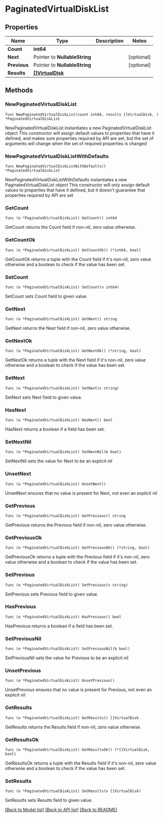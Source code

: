 # PaginatedVirtualDiskList

## Properties

Name | Type | Description | Notes
------------ | ------------- | ------------- | -------------
**Count** | **int64** |  | 
**Next** | Pointer to **NullableString** |  | [optional] 
**Previous** | Pointer to **NullableString** |  | [optional] 
**Results** | [**[]VirtualDisk**](VirtualDisk.md) |  | 

## Methods

### NewPaginatedVirtualDiskList

`func NewPaginatedVirtualDiskList(count int64, results []VirtualDisk, ) *PaginatedVirtualDiskList`

NewPaginatedVirtualDiskList instantiates a new PaginatedVirtualDiskList object
This constructor will assign default values to properties that have it defined,
and makes sure properties required by API are set, but the set of arguments
will change when the set of required properties is changed

### NewPaginatedVirtualDiskListWithDefaults

`func NewPaginatedVirtualDiskListWithDefaults() *PaginatedVirtualDiskList`

NewPaginatedVirtualDiskListWithDefaults instantiates a new PaginatedVirtualDiskList object
This constructor will only assign default values to properties that have it defined,
but it doesn't guarantee that properties required by API are set

### GetCount

`func (o *PaginatedVirtualDiskList) GetCount() int64`

GetCount returns the Count field if non-nil, zero value otherwise.

### GetCountOk

`func (o *PaginatedVirtualDiskList) GetCountOk() (*int64, bool)`

GetCountOk returns a tuple with the Count field if it's non-nil, zero value otherwise
and a boolean to check if the value has been set.

### SetCount

`func (o *PaginatedVirtualDiskList) SetCount(v int64)`

SetCount sets Count field to given value.


### GetNext

`func (o *PaginatedVirtualDiskList) GetNext() string`

GetNext returns the Next field if non-nil, zero value otherwise.

### GetNextOk

`func (o *PaginatedVirtualDiskList) GetNextOk() (*string, bool)`

GetNextOk returns a tuple with the Next field if it's non-nil, zero value otherwise
and a boolean to check if the value has been set.

### SetNext

`func (o *PaginatedVirtualDiskList) SetNext(v string)`

SetNext sets Next field to given value.

### HasNext

`func (o *PaginatedVirtualDiskList) HasNext() bool`

HasNext returns a boolean if a field has been set.

### SetNextNil

`func (o *PaginatedVirtualDiskList) SetNextNil(b bool)`

 SetNextNil sets the value for Next to be an explicit nil

### UnsetNext
`func (o *PaginatedVirtualDiskList) UnsetNext()`

UnsetNext ensures that no value is present for Next, not even an explicit nil
### GetPrevious

`func (o *PaginatedVirtualDiskList) GetPrevious() string`

GetPrevious returns the Previous field if non-nil, zero value otherwise.

### GetPreviousOk

`func (o *PaginatedVirtualDiskList) GetPreviousOk() (*string, bool)`

GetPreviousOk returns a tuple with the Previous field if it's non-nil, zero value otherwise
and a boolean to check if the value has been set.

### SetPrevious

`func (o *PaginatedVirtualDiskList) SetPrevious(v string)`

SetPrevious sets Previous field to given value.

### HasPrevious

`func (o *PaginatedVirtualDiskList) HasPrevious() bool`

HasPrevious returns a boolean if a field has been set.

### SetPreviousNil

`func (o *PaginatedVirtualDiskList) SetPreviousNil(b bool)`

 SetPreviousNil sets the value for Previous to be an explicit nil

### UnsetPrevious
`func (o *PaginatedVirtualDiskList) UnsetPrevious()`

UnsetPrevious ensures that no value is present for Previous, not even an explicit nil
### GetResults

`func (o *PaginatedVirtualDiskList) GetResults() []VirtualDisk`

GetResults returns the Results field if non-nil, zero value otherwise.

### GetResultsOk

`func (o *PaginatedVirtualDiskList) GetResultsOk() (*[]VirtualDisk, bool)`

GetResultsOk returns a tuple with the Results field if it's non-nil, zero value otherwise
and a boolean to check if the value has been set.

### SetResults

`func (o *PaginatedVirtualDiskList) SetResults(v []VirtualDisk)`

SetResults sets Results field to given value.



[[Back to Model list]](../README.md#documentation-for-models) [[Back to API list]](../README.md#documentation-for-api-endpoints) [[Back to README]](../README.md)


